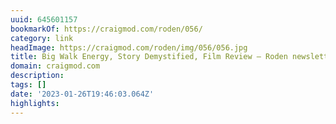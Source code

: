 ```yaml
---
uuid: 645601157
bookmarkOf: https://craigmod.com/roden/056/
category: link
headImage: https://craigmod.com/roden/img/056/056.jpg
title: Big Walk Energy, Story Demystified, Film Review — Roden newsletter issue 056
domain: craigmod.com
description:
tags: []
date: '2023-01-26T19:46:03.064Z'
highlights:
---
```




